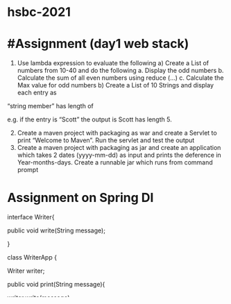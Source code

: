 # hsbc-2021

#Assignment
(day1 web stack)
====================
1.	Use lambda expression to evaluate the following
a)	Create a List of numbers from 10-40 and do the following
a.	Display the odd numbers
b.	Calculate the sum of all even numbers using reduce (…)
c.	Calculate the Max value for odd numbers
b)	Create a List of 10 Strings and display each entry as

“string member” has length of <length of the string>

e.g. if the entry is “Scott” the output is Scott has length 5.

2.	Create a maven project with packaging as war and create a Servlet to print “Welcome to Maven”. Run the servlet and test the output
3.	Create a maven project with packaging as jar and create an application which takes 2 dates (yyyy-mm-dd) as input and prints the deference in Year-months-days. Create a runnable jar which runs from command prompt


# Assignment on Spring DI

interface Writer{

public void write(String message);

}

class WriterApp {

Writer writer;

public void print(String message){

writer.write(message);

}

}

create 2 implementations (PlainTextWriter, DecoratedWriter) of Writer interface and Test the WriterApp


#Node.js link
https://nodejs.org/dist/v12.13.1/node-v12.13.1-x64.msi
